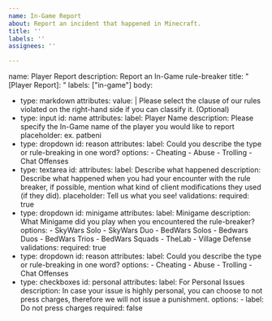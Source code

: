 ```yaml
---
name: In-Game Report
about: Report an incident that happened in Minecraft.
title: ''
labels: ''
assignees: ''

---
```


name: Player Report
description: Report an In-Game rule-breaker
title: "[Player Report]: "
labels: ["in-game"]
body:
  - type: markdown
    attributes:
      value: |
        Please select the clause of our rules violated on the right-hand side if you can classify it. (Optional) 
  - type: input
    id: name
    attributes:
      label: Player Name
      description: Please specify the In-Game name of the player you would like to report
      placeholder: ex. patbeni
  - type: dropdown
    id: reason
    attributes:
      label: Could you describe the type or rule-breaking in one word?
      options:
        - Cheating
        - Abuse
        - Trolling
        - Chat Offenses
  - type: textarea
    id: 
    attributes:
      label: Describe what happened
      description: Describe what happened when you had your encounter with the rule breaker, if possible, mention what kind of client modifications they used (if they did).
      placeholder: Tell us what you see!
    validations:
      required: true
  - type: dropdown
    id: minigame
    attributes:
      label: Minigame
      description: What Minigame did you play when you encountered the rule-breaker?
      options:
        - SkyWars Solo
        - SkyWars Duo
        - BedWars Solos
        - Bedwars Duos
        - BedWars Trios
        - BedWars Squads
        - TheLab
        - Village Defense   
    validations:
      required: true
  - type: dropdown
    id: reason
    attributes:
      label: Could you describe the type or rule-breaking in one word?
      options:
        - Cheating
        - Abuse
        - Trolling
        - Chat Offenses
  - type: checkboxes
    id: personal
    attributes:
      label: For Personal Issues
      description: In case your issue is highly personal, you can choose to not press charges, therefore we will not issue a punishment.
      options:
        - label: Do not press charges
          required: false
